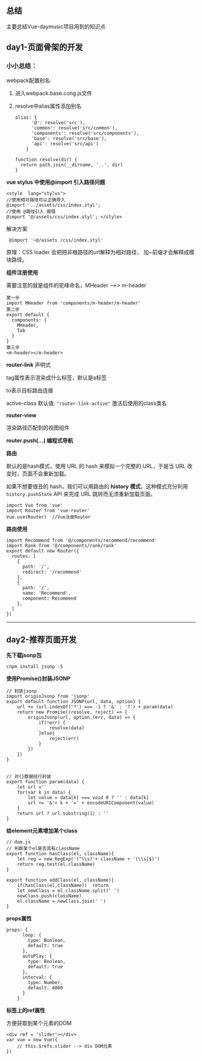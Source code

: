 ## 总结

主要总结Vue-daymusic项目用到的知识点



## day1-页面骨架的开发

### 小小总结：

webpack配置别名:

1. 进入webpack.base.cong.js文件

2. resolve中alias属性添加别名

   ```
   alias: {
         '@': resolve('src'),
         'common': resolve('src/common'),
         'components': resolve('src/components'),
         'base': resolve('src/base'),
         'api': resolve('src/api')
       }
   
   function resolve(dir) {
     return path.join(__dirname, '..', dir)
   } 
   ```

**vue stylus 中使用@import 引入路径问题**

```
<style  lang="stylus">     
//使用相对路径可以正确导入 
@import '../assets/css/index.styl';     
//使用 @路径引入 报错     
@import '@/assets/css/index.styl'; </style>
```

解决方案

```
 @import '~@/assets /css/index.styl'
```

原理：CSS loader 会把把非根路径的url解释为相对路径， 加~前缀才会解释成模块路径。

**组件注册使用**

需要注意的就是组件的驼峰命名，MHeader –>> m-header

```
第一步
import MHeader from 'components/m-header/m-header'
第二步
export default {
  components: {
    MHeader,
    Tab
  }
}
第三步
<m-header></m-header>
```

**router-link** 声明式

tag属性表示渲染成什么标签，默认是a标签

to表示目标路由连接

active-class 默认值: `"router-link-active"` 激活后使用的class类名

**router-view**

渲染路径匹配到的视图组件

**router.push(...) 编程式导航**

**路由**

默认的是hash模式，使用 URL 的 hash 来模拟一个完整的 URL，于是当 URL 改变时，页面不会重新加载。

如果不想要很丑的 hash，我们可以用路由的 **history 模式**，这种模式充分利用 `history.pushState` API 来完成 URL 跳转而无须重新加载页面。

```
import Vue from 'vue'
import Router from 'vue-router'
Vue.use(Router)  //Vue注册Router
```

**路由使用**

```
import Recommend from '@/components/recommend/recommend'
import Rank from '@/components/rank/rank'
export default new Router({
  routes: [
    {
      path: '/',
      redirect: '/recommend'
    },
    {
      path: '/',
      name: 'Recommend',
      component: Recommend
    },
  ]
})
```

--------





## day2-推荐页面开发

**先下载jsonp包**

```
cnpm install jsonp -S
```

**使用Promise()封装JSONP**

```
// 封装jsonp
import originJsonp from 'jsonp'
export default function JSONP(url, data, option) {
    url += (url.indexOf('?') === -1 ? '&' : '?') + param(data)
    return new Promise((resolve, reject) => {
        originJsonp(url, option,(err, data) => {
            if(!err) {
                resolve(data)
            }else{
                reject(err)
            }
        })
    }) 
}


// 对{}数据经行封装
export function param(data) {
    let url =''
    for(var k in data) {
        let value = data[k] === void 0 ? '' : data[k]
        url += '&'+ k + '=' + encodeURIComponent(value)
    }
    return url ? url.substring(1) : ''
}
```



**给element元素增加某个class**

```
// dom.js
// 判断某个el是否具有className
export function hasClass(el, className){
    let reg = new RegExp('(^\\s)'+ className + '(\\s|$)')
    return reg.test(el.className)
}

export function addClass(el, className){
    if(hasClass(el,className))  return 
    let newClass = el.className.split(' ')
    newClass.push(className)
    el.className = newClass.join(' ')
}

```

**props属性**

```
props: {
      loop: {
        type: Boolean,
        default: true
      },
      autoPlay: {
        type: Boolean,
        default: true
      },
      interval: {
        type: Number,
        default: 4000
      }
    }
```

**标签上的ref属性**

方便获取到某个元素的DOM

```
<div ref = 'slider'></div>
var vue = new Vue({
	// this.$refs.slider --> div DOM元素
})
```



